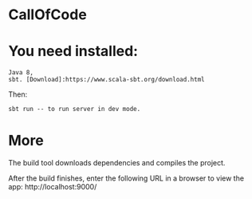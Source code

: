 # CallOfCode

# You need installed:

    Java 8,
    sbt. [Download]:https://www.scala-sbt.org/download.html

Then:

    sbt run -- to run server in dev mode.

# More

The build tool downloads dependencies and compiles the project.

After the build finishes, enter the following URL in a browser to view the app: http://localhost:9000/
